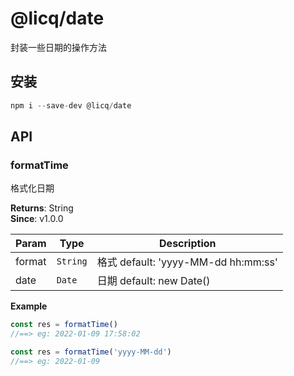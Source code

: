 
# @licq/date

封装一些日期的操作方法

## 安装

```js
npm i --save-dev @licq/date
```

## API
### formatTime 

格式化日期


**Returns**: String  
**Since**: v1.0.0  

| Param | Type | Description |
| --- | --- | --- |
| format | <code>String</code> | 格式 default: 'yyyy-MM-dd hh:mm:ss' |
| date | <code>Date</code> | 日期 default: new Date() |

**Example**  
```js
const res = formatTime()
//==> eg: 2022-01-09 17:58:02

const res = formatTime('yyyy-MM-dd')
//==> eg: 2022-01-09
```
